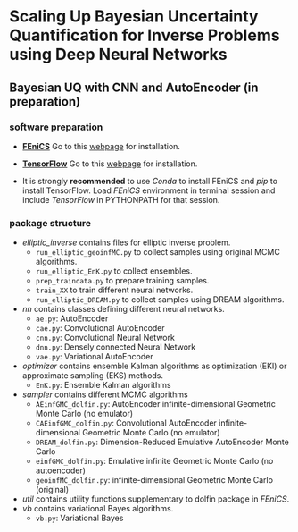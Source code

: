 # Scaling Up Bayesian Uncertainty Quantification for Inverse Problems using Deep Neural Networks

## Bayesian UQ with CNN and AutoEncoder (in preparation)

### software preparation
* [**FEniCS**](https://fenicsproject.org) Go to this [webpage](https://fenicsproject.org/download/) for installation.

* [**TensorFlow**](https://www.tensorflow.org) Go to this [webpage](https://www.tensorflow.org/install/pip) for installation.

* It is strongly **recommended** to use *Conda* to install FEniCS and *pip* to install TensorFlow. Load *FEniCS* environment in terminal session and include *TensorFlow* in PYTHONPATH for that session.

### package structure
* *elliptic_inverse* contains files for elliptic inverse problem.
	* `run_elliptic_geoinfMC.py` to collect samples using original MCMC algorithms.
	* `run_elliptic_EnK.py` to collect ensembles.
	* `prep_traindata.py` to prepare training samples.
	* `train_XX` to train different neural networks.
	* `run_elliptic_DREAM.py` to collect samples using DREAM algorithms.
* *nn* contains classes defining different neural networks.
	* `ae.py`: AutoEncoder
	* `cae.py`: Convolutional AutoEncoder
	* `cnn.py`: Convolutional Neural Network
	* `dnn.py`: Densely connected Neural Network
	* `vae.py`: Variational AutoEncoder
* *optimizer* contains ensemble Kalman algorithms as optimization (EKI) or approximate sampling (EKS) methods.
	* `EnK.py`: Ensemble Kalman algorithms
* *sampler* contains different MCMC algorithms
	* `AEinfGMC_dolfin.py`: AutoEncoder infinite-dimensional Geometric Monte Carlo (no emulator)
	* `CAEinfGMC_dolfin.py`: Convolutional AutoEncoder infinite-dimensional Geometric Monte Carlo (no emulator)
	* `DREAM_dolfin.py`: Dimension-Reduced Emulative AutoEncoder Monte Carlo
	* `einfGMC_dolfin.py`: Emulative infinite Geometric Monte Carlo (no autoencoder)
	* `geoinfMC_dolfin.py`: infinite-dimensional Geometric Monte Carlo (original)
* *util* contains utility functions supplementary to dolfin package in *FEniCS*.
* *vb* contains variational Bayes algorithms.
	* `vb.py`: Variational Bayes